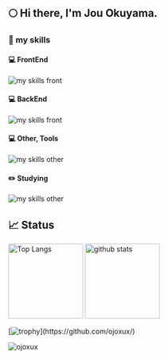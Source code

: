 ## 🌕 Hi there, I'm Jou Okuyama.

### 🌱 my skills

#### 💻 FrontEnd
<img alt="my skills front" src="https://skillicons.dev/icons?theme=light&perline=9&i=js,html,css,dart,flutter,tailwind,vite,figma" />

#### 💻 BackEnd
<img alt="my skills front" src="https://skillicons.dev/icons?theme=light&perline=8&i=go,php,nodejs,laravel,firebase," />

#### 💻 Other, Tools
<img alt="my skills other" src="https://skillicons.dev/icons?theme=light&perline=8&i=c,cpp,cs,java,py,unity,swift,opencv,tensorflow,figma,git,github" />

#### ✏️ Studying
<img alt="my skills other" src="https://skillicons.dev/icons?theme=light&perline=8&i=ts,react,rails,laravel,ruby,rust" />

## 📈 Status
<p align="left"> 
  <img alt="Top Langs" height="150px" src="https://github-readme-stats.vercel.app/api/top-langs/?username=ojoxux&layout=compact&show_icons=true" />
  <img alt="github stats" height="150px" src="https://github-readme-stats.vercel.app/api?username=ojoxux" />
</p>

[![trophy](https://github-profile-trophy.vercel.app/?username=ojoxux&margin-w=5&rank=-?)](https://github.com/ojoxux/)

<p><img align="center" src="https://github-readme-streak-stats.herokuapp.com/?user=ojoxux" alt="ojoxux" /></p>
